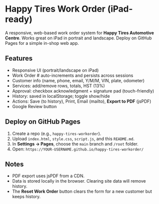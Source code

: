 # Happy Tires Work Order (iPad-ready)

A responsive, web-based work order system for **Happy Tires Automotive Centre**. Works great on iPad in portrait and landscape. Deploy on GitHub Pages for a simple in-shop web app.

## Features
- Responsive UI (portrait/landscape on iPad)
- Work Order # auto-increments and persists across sessions
- Customer info (name, phone, email, Y/M/M, VIN, plate, odometer)
- Services: add/remove rows, totals, HST (13%)
- Approval: checkbox acknowledgment + signature pad (touch-friendly)
- History: saved in localStorage; toggle show/hide
- Actions: Save (to history), Print, Email (mailto), **Export to PDF** (jsPDF)
- Google Review button

## Deploy on GitHub Pages
1. Create a repo (e.g., `happy-tires-workorder`).
2. Upload `index.html`, `style.css`, `script.js`, and this `README.md`.
3. In **Settings → Pages**, choose the `main` branch and `/root` folder.
4. Open: `https://YOUR-USERNAME.github.io/happy-tires-workorder/`

## Notes
- PDF export uses jsPDF from a CDN.
- Data is stored locally in the browser. Clearing site data will remove history.
- The **Reset Work Order** button clears the form for a new customer but keeps history.
